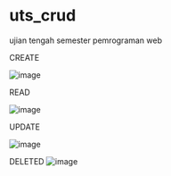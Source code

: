 # uts_crud
ujian tengah semester pemrograman web

CREATE

![image](https://user-images.githubusercontent.com/101921147/159112306-6241c9fb-6e8c-4f31-97c1-9711bba6bf37.png)

READ

![image](https://user-images.githubusercontent.com/101921147/159112336-8efc28c6-b689-43e6-828a-ccfc60037473.png)

UPDATE

![image](https://user-images.githubusercontent.com/101921147/159112382-6bbbc94a-9a52-4a8c-845a-893fdb64c1bc.png)

DELETED
![image](https://user-images.githubusercontent.com/101921147/159112417-1ff6b45d-565a-4b68-b1aa-5cc7900cbeba.png)
